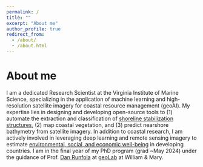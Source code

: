 ```yaml
---
permalink: /
title: ""
excerpt: "About me"
author_profile: true
redirect_from: 
  - /about/
  - /about.html
---
```



About me
======
I am a dedicated Research Scientist at the Virginia Institute of Marine Science, specializing in the application of machine learning and high-resolution satellite imagery for coastal resource management (geoAI). My expertise lies in designing and developing open-source tools to (1) automate the extraction and classification of [shoreline stabilization structures](https://www.sciencedirect.com/science/article/abs/pii/S009830042200245X), (2) map coastal vegetation, and (3) predict nearshore bathymetry from satellite imagery. In addition to coastal research, I am actively involved in leveraging deep learning and remote sensing imagery to estimate [environmental, social, and economic well-being](https://arxiv.org/abs/2309.16808) in developing countries. I am in the final year of my PhD program (grad ~May 2024) under the guidance of Prof. [Dan Runfola](https://www.wm.edu/as/appliedscience/people/runfola_d.php) at [geoLab](https://sites.google.com/view/wmgeolab/) at William & Mary.

